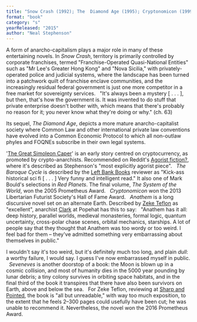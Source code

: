 ```yaml
---
title: "Snow Crash (1992); The  Diamond Age (1995); Cryptonomicon (1999); The Baroque  Cycle—Quicksilver   (2003), The Confusion   (2004), and System of the World  (2004); Anathem (2008); Seveneves (2015)"
format: "book"
category: "s"
yearReleased: "2015"
author: "Neal Stephenson"
---
```

A form of anarcho-capitalism plays a major role in many of these  entertaining novels. In _Snow Crash_, territory is primarily controlled by corporate  franchises, termed "Franchise-Operated Quasi-National Entities" such as "Mr  Lee's Greater Hong Kong" and "Nova Sicilia," with privately-operated police  and judicial systems, where the landscape has been turned into a patchwork  quilt of franchise enclave communities, and the increasingly residual federal government is just one more competitor in a free market for sovereignty  services.
 
"It's always been a mystery [ . . . ],  but then, that's how the government is. It was invented to do stuff that private  enterprise doesn't bother with, which means that there's probably no reason for  it; you never know what they're doing or why." (ch. 63)

Its sequel, _The Diamond Age_, depicts a  more mature anarcho-capitalist society where Common Law and other international  private law conventions have evolved into a Common Economic Protocol to which  all non-outlaw phyles and FOQNEs subscribe in their own legal systems.

'[The Great Simoleon Caper](https://web.archive.org/web/20070520101901/http:/www.time.com/time/magazine/article/0,9171,982610-1,00.html)' is an early story centred on cryptocurrency, as promoted by crypto-anarchists. Recommended on Reddit's [Agorist fiction?](https://www.reddit.com/r/Agorism/comments/qcmgo/agorist_fiction/), where it's described as Stephenson's "most explicitly agorist piece".
 
_The Baroque Cycle_ is described  by the <a href="http://www.leftbankbooks.com/sp.php#sf">Left Bank Books</a>  reviewer as "Kick-ass historical sci fi [ . . . ] Very funny and intelligent  read." It also one of Mark Bould's selections in _Red Planets_. The final volume, _The System of  the World_, won the 2005 Prometheus Award.
 
_Cryptonomicon_ won the 2013  Libertarian Futurist Society's Hall of Fame Award.
 
_Anathem_ is a long discursive novel set on an  alternate Earth. Described by <a href="https://seesharppress.wordpress.com/2015/06/20/book-review-seveneves-by-neal-stephenson/"> Zeke Teflon</a> as "excellent", anarchist <a href="https://www.popehat.com/2013/12/21/clarks-favorite-books-part-1-science-fiction/"> Clark</a> at Popehat has this to say:
 
"Anathem has it all: deep history, parallel worlds,  medieval monasteries, formal logic, quantum uncertainty, cross-polar chase  scenes, orbital mechanics, starships. A lot of people say that they thought that  Anathem was too wordy or too weird. I feel bad for them – they've admitted  something very embarrassing about themselves in public."

I wouldn't say it's too weird, but it's definitely much  too long, and plain _dull_: a worthy failure, I would say. I guess I've now  embarrassed myself in public.
 
_Seveneves_ is another doorstop of a book: the Moon  is blown up in a cosmic collision, and most of humanity dies in the 5000 year  pounding by lunar debris; a tiny colony survives in orbiting space habitats, and  in the final third of the book it transpires that there have also been survivors  on Earth, above and below the sea.
 
For Zeke Teflon, reviewing at <a href="https://seesharppress.wordpress.com/2015/06/20/book-review-seveneves-by-neal-stephenson/"> Sharp and Pointed</a>, the book is "all but unreadable," with way too much  exposition, to the extent that he feels 2–300 pages could usefully have been  cut; he was unable to recommend it. Nevertheless, the novel won the 2016  Prometheus Award.
 
